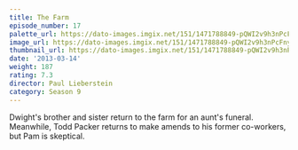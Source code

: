 ```yaml
---
title: The Farm
episode_number: 17
palette_url: https://dato-images.imgix.net/151/1471788849-pQWI2v9h3nPcFnyyisFnWU9XP9F.jpg?ixlib=rb-1.1.0&ch=DPR%2CWidth&auto=enhance&palette=json
image_url: https://dato-images.imgix.net/151/1471788849-pQWI2v9h3nPcFnyyisFnWU9XP9F.jpg?ixlib=rb-1.1.0&ch=DPR%2CWidth&auto=compress%2Cformat&w=500
thumbnail_url: https://dato-images.imgix.net/151/1471788849-pQWI2v9h3nPcFnyyisFnWU9XP9F.jpg?ixlib=rb-1.1.0&ch=DPR%2CWidth&auto=enhance&w=500&h=280&fit=crop&fm=jpg
date: '2013-03-14'
weight: 187
rating: 7.3
director: Paul Lieberstein
category: Season 9
---
```


Dwight's brother and sister return to the farm for an aunt's funeral. Meanwhile, Todd Packer returns to make amends to his former co-workers, but Pam is skeptical.